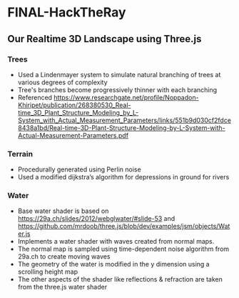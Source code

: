 # FINAL-HackTheRay

## Our Realtime 3D Landscape using Three.js

### Trees 
- Used a Lindenmayer system to simulate natural branching of trees at various degrees of complexity
- Tree's branches become progressively thinner with each branching
- Referenced https://www.researchgate.net/profile/Noppadon-Khiripet/publication/268380530_Real-time_3D_Plant_Structure_Modeling_by_L-System_with_Actual_Measurement_Parameters/links/551b9d030cf2fdce8438a1bd/Real-time-3D-Plant-Structure-Modeling-by-L-System-with-Actual-Measurement-Parameters.pdf

### Terrain
- Procedurally generated using Perlin noise
- Used a modified dijkstra’s algorithm for depressions in ground for rivers

### Water 
- Base water shader is based on https://29a.ch/slides/2012/webglwater/#slide-53 and https://github.com/mrdoob/three.js/blob/dev/examples/jsm/objects/Water.js 
- Implements a water shader with waves created from normal maps.
- The normal map is sampled using time-dependent noise algorithm from 29a.ch to create moving waves
- The geometry of the water is modified in the y dimension using a scrolling height map
- The other aspects of the shader like reflections & refraction are taken from the three.js water shader

